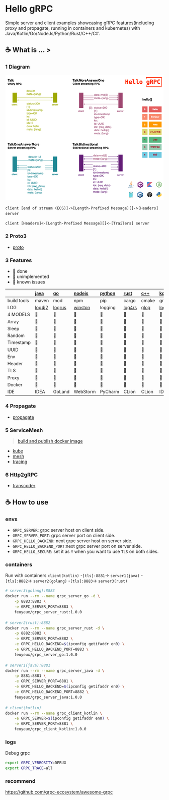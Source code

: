 # Hello gRPC

Simple server and client examples showcasing gRPC features(including proxy and propagate, running in containers and kubernetes) with Java/Kotlin/Go/NodeJs/Python/Rust/C++/C#.

## :coffee: What is ... >

### 1 Diagram

![grpc_diagram](img/grpc_diagram.png)

`client [end of stream (EOS)]->[Length-Prefixed Message][]->[Headers] server`

`client [Headers]<-[Length-Prefixed Message][]<-[Trailers] server`

### 2 Proto3

- [proto](grpc/proto)

### 3 Features

- :apple: done
- :green_apple: unimplemented
- 🥑 known issues

|             | [java](grpc/hello-grpc-java)               | [go](grpc/hello-grpc-go)             | [nodejs](grpc/hello-grpc-nodejs)                 | [python](grpc/hello-grpc-python) | [rust](grpc/hello-grpc-rust)     | [c++](grpc/hello-grpc-cpp)             | [kotlin](grpc/hello-grpc-kotlin)           | [c#](grpc/hello-grpc-csharp)              |
| :---------- | :----------------------------------------- | :----------------------------------- | :----------------------------------------------- | :------------------------------- | :------------------------------- | :------------------------------------- | :----------------------------------------- | :---------------------------------------- |
| build tools | maven                                      | mod                                  | npm                                              | pip                              | cargo                            | cmake                                  | gradle                                     | nuget                                     |
| LOG         | [log4j2](https://logging.apache.org/log4j) | [logrus](github.com/sirupsen/logrus) | [winston](https://www.npmjs.com/package/winston) | logging                          | [log4rs](https://docs.rs/log4rs) | [glog](https://github.com/google/glog) | [log4j2](https://logging.apache.org/log4j) | [log4net](https://logging.apache.org/log) |
| 4 MODELS    | :apple:                                    | :apple:                              | :apple:                                          | :apple:                          | :apple:                          | :apple:                                | :apple:                                    | :apple:                                   |
| Array       | :apple:                                    | :apple:                              | :apple:                                          | :apple:                          | :apple:                          | :apple:                                | :apple:                                    | :apple:                                   |
| Sleep       | :apple:                                    | :apple:                              | :apple:                                          | :apple:                          | :apple:                          | :apple:                                | :apple:                                    | :apple:                                   |
| Random      | :apple:                                    | :apple:                              | :apple:                                          | :apple:                          | :apple:                          | :apple:                                | :apple:                                    | :apple:                                   |
| Timestamp   | :apple:                                    | :apple:                              | :apple:                                          | :apple:                          | :apple:                          | :apple:                                | :apple:                                    | :apple:                                   |
| UUID        | :apple:                                    | :apple:                              | :apple:                                          | :apple:                          | :apple:                          | :green_apple:                          | :apple:                                    | :apple:                                   |
| Env         | :apple:                                    | :apple:                              | :apple:                                          | :apple:                          | :apple:                          | :apple:                                | :apple:                                    | :apple:                                   |
| Header      | :apple:                                    | :apple:                              | :apple:                                          | :apple:                          | :apple:                          | :apple:                                | :apple:                                    | :apple:                                   |
| TLS         | :apple:                                    | :apple:                              | 🥑                                                | :apple:                          | :apple:                          | :apple:                                | :apple:                                    | :apple:                                   |
| Proxy       | :apple:                                    | :apple:                              | :apple:                                          | :apple:                          | :apple:                          | :apple:                                | :apple:                                    | :apple:                                   |
| Docker      | :apple:                                    | :apple:                              | :apple:                                          | :apple:                          | :apple:                          | :apple:                                | :apple:                                    | :apple:                                   |
| IDE         | IDEA                                       | GoLand                               | WebStorm                                         | PyCharm                          | CLion                            | CLion                                  | IDEA                                       | Rider                                     |

### 4 Propagate

- [propagate](grpc/propagate)

### 5 ServiceMesh

> [build and publish docker image](grpc/docker/README.md)

- [kube](kube)
- [mesh](mesh)
- [tracing](tracing)

### 6 Http2gRPC

- [transcoder](transcoder)

## :coffee: How to use

### envs

- `GRPC_SERVER`: grpc server host on client side.
- `GRPC_SERVER_PORT`: grpc server port on client side.
- `GRPC_HELLO_BACKEND`: next grpc server host on server side.
- `GRPC_HELLO_BACKEND_PORT`:next grpc server port on server side.
- `GRPC_HELLO_SECURE`: set it as `Y` when you want to use `TLS` on both sides.

### containers

Run with containers
`client(kotlin)` -`[tls]:8881`-> `server1(java)` -`[tls]:8882`-> `server2(golang)` -`[tls]:8883`-> `server3(rust)`

```bash
# server3(golang):8883
docker run --rm --name grpc_server_go -d \
    -p 8883:8883 \
    -e GRPC_SERVER_PORT=8883 \
    feuyeux/grpc_server_rust:1.0.0

# server2(rust):8882
docker run --rm --name grpc_server_rust -d \
    -p 8882:8882 \
    -e GRPC_SERVER_PORT=8882 \
    -e GRPC_HELLO_BACKEND=$(ipconfig getifaddr en0) \
    -e GRPC_HELLO_BACKEND_PORT=8883 \
    feuyeux/grpc_server_go:1.0.0

# server1(java):8881
docker run --rm --name grpc_server_java -d \
    -p 8881:8881 \
    -e GRPC_SERVER_PORT=8881 \
    -e GRPC_HELLO_BACKEND=$(ipconfig getifaddr en0) \
    -e GRPC_HELLO_BACKEND_PORT=8882 \
    feuyeux/grpc_server_java:1.0.0

# client(kotlin)
docker run --rm --name grpc_client_kotlin \
    -e GRPC_SERVER=$(ipconfig getifaddr en0) \
    -e GRPC_SERVER_PORT=8881 \
    feuyeux/grpc_client_kotlin:1.0.0
```

### logs

Debug grpc

```bash
export GRPC_VERBOSITY=DEBUG
export GRPC_TRACE=all
```

### recommend

<https://github.com/grpc-ecosystem/awesome-grpc>
